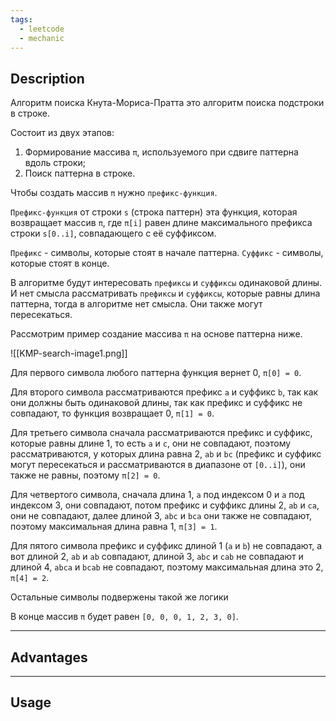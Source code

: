 ```yaml
---
tags:
  - leetcode
  - mechanic
---
```

## Description

Алгоритм поиска Кнута-Мориса-Пратта это алгоритм поиска подстроки в строке.

Состоит из двух этапов:
1. Формирование массива `π`, используемого при сдвиге паттерна вдоль строки;
2. Поиск паттерна в строке.

Чтобы создать массив `π` нужно `префикс-функция`. 

`Префикс-функция` от строки `s` (строка паттерн)  эта функция, которая возвращает массив `π`, где `π[i]` равен длине максимального префикса строки `s[0..i]`, совпадающего с её суффиксом.

`Префикс` - символы, которые стоят в начале паттерна.
`Суффикс` - символы, которые стоят в конце.

В алгоритме будут интересовать `префиксы` и `суффиксы` одинаковой длины. И нет смысла рассматривать `префиксы` и `суффиксы`, которые равны длина паттерна, тогда в алгоритме нет смысла. Они также могут пересекаться.

Рассмотрим пример создание массива `π` на основе паттерна ниже.

![[KMP-search-image1.png]]

Для первого символа любого паттерна функция вернет 0, `π[0] = 0`.

Для второго символа рассматриваются префикс `a` и суффикс `b`, так как они должны быть одинаковой длины, так как префикс и суффикс не совпадают, то функция возвращает 0, `π[1] = 0`.

Для третьего символа сначала рассматриваются префикс и суффикс, которые равны длине 1, то есть `a` и `c`, они не совпадают, поэтому рассматриваются, у которых длина равна 2, `ab` и `bc` (префикс и суффикс могут пересекаться и рассматриваются в диапазоне от `[0..i]`), они также не равны, поэтому `π[2] = 0`.

Для четвертого символа, сначала длина 1, `a` под индексом 0 и `a` под индексом 3, они совпадают, потом префикс и суффикс длины 2, `ab` и `ca`, они не совпадают, далее длиной 3, `abc` и `bca` они также не совпадают, поэтому максимальная длина равна 1, `π[3] = 1`.

Для пятого символа префикс и суффикс длиной 1 (`a` и `b`) не совпадают, а вот длиной 2, `ab` и `ab` совпадают, длиной 3, `abc` и `cab` не совпадают и длиной 4, `abca` и `bcab` не совпадают, поэтому максимальная длина это 2, `π[4] = 2`.

Остальные символы подвержены такой же логики

В конце массив `π` будет равен `[0, 0, 0, 1, 2, 3, 0]`.





---
## Advantages

---
## Usage


```js
```


